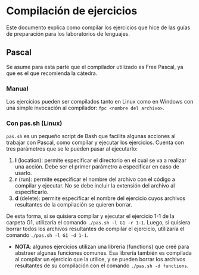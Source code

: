 # Compilación de ejercicios
Este documento explica como compilar los ejercicios que hice de las guías de preparación para los laboratorios de lenguajes.

## Pascal
Se asume para esta parte que el compilador utilizado es Free Pascal, ya que es el que recomienda la cátedra.

### Manual
Los ejercicios pueden ser compilados tanto en Linux como en Windows con una simple invocación al compilador: `fpc <nombre del archivo>`.

### Con pas.sh (Linux)
`pas.sh` es un pequeño script de Bash que facilita algunas acciones al trabajar con Pascal, como compilar y ejecutar los ejercicios. Cuenta con tres parámetros que se le pueden pasar al ejecutarlo:

1. **l** (location): permite especificar el directorio en el cual se va a realizar una acción. Debe ser el primer parámetro a especificar en caso de usarlo.
2. **r** (run): permite especificar el nombre del archivo con el código a compilar y ejecutar. No se debe incluir la extensión del archivo al especificarlo.
3. **d** (delete): permite especificar el nombre del ejercicio cuyos archivos resultantes de la compilación se quieren borrar.

De esta forma, si se quisiera compilar y ejecutar el ejercicio 1-1 de la carpeta G1, utilizaría el comando `./pas.sh -l G1 -r 1-1`. Luego, si quisiera borrar todos los archivos resultantes de compilar el ejercicio, utilizaría el comando `./pas.sh -l G1 -d 1-1`.

- **NOTA**: algunos ejercicios utilizan una librería (functions) que creé para abstraer algunas funciones comunes. Esa librería también es compilada al compilar un ejercicio que la utilice, y se pueden borrar los archivos resultantes de su compilación con el comando `./pas.sh -d functions`.